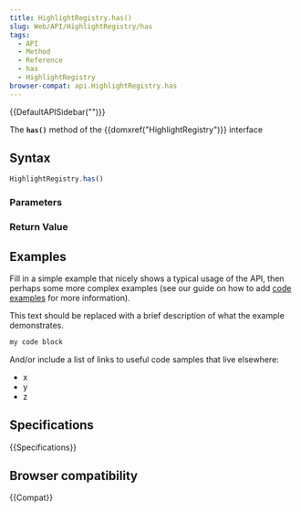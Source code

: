 ```yaml
---
title: HighlightRegistry.has()
slug: Web/API/HighlightRegistry/has
tags:
  - API
  - Method
  - Reference
  - has
  - HighlightRegistry
browser-compat: api.HighlightRegistry.has
---
```

{{DefaultAPISidebar("")}}

The **`has()`** method of the {{domxref("HighlightRegistry")}} interface 

## Syntax

```js
HighlightRegistry.has()
```

### Parameters



### Return Value



## Examples

Fill in a simple example that nicely shows a typical usage of the API, then perhaps some more complex examples (see our guide on how to add [code examples](/en-US/docs/MDN/Contribute/Structures/Code_examples) for more information).

This text should be replaced with a brief description of what the example demonstrates.

```js
my code block
```

And/or include a list of links to useful code samples that live elsewhere:

*   x
*   y
*   z

## Specifications

{{Specifications}}

## Browser compatibility

{{Compat}}

